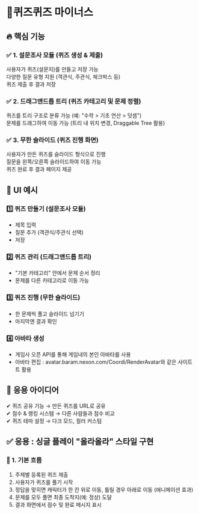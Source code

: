# 🌠퀴즈퀴즈 마이너스


## 🔥 핵심 기능

### ✅ 1. 설문조사 모듈 (퀴즈 생성 & 제출)
사용자가 퀴즈(설문지)를 만들고 저장 가능<br/>
다양한 질문 유형 지원 (객관식, 주관식, 체크박스 등)<br/>
퀴즈 제출 후 결과 저장<br/>

### ✅ 2. 드래그앤드롭 트리 (퀴즈 카테고리 및 문제 정렬)
퀴즈를 트리 구조로 분류 가능 (예: "수학 > 기초 연산 > 덧셈")<br/>
문제를 드래그하여 이동 가능 (트리 내 위치 변경, Draggable Tree 활용)<br/>

### ✅ 3. 무한 슬라이드 (퀴즈 진행 화면)
사용자가 만든 퀴즈를 슬라이드 형식으로 진행<br/>
질문을 왼쪽/오른쪽 슬라이드하여 이동 가능<br/>
퀴즈 완료 후 결과 페이지 제공<br/>


## 🎨 UI 예시
### 1️⃣ 퀴즈 만들기 (설문조사 모듈)
- 제목 입력
- 질문 추가 (객관식/주관식 선택)
- 저장

### 2️⃣ 퀴즈 관리 (드래그앤드롭 트리)
- "기본 카테고리" 안에서 문제 순서 정리
- 문제를 다른 카테고리로 이동 가능

### 3️⃣ 퀴즈 진행 (무한 슬라이드)
- 한 문제씩 풀고 슬라이드 넘기기
- 마지막엔 결과 확인

### 4️⃣ 아바타 생성
- 게임사 오픈 API를 통해 게임내의 본인 아바타를 사용
- 아바타 편집 : avatar.baram.nexon.com/Coordi/RenderAvatar와 같은 사이트트 활용
 

## 🎯 응용 아이디어

✔ 퀴즈 공유 기능 → 만든 퀴즈를 URL로 공유<br/>
✔ 점수 & 랭킹 시스템 → 다른 사람들과 점수 비교<br/>
✔ 퀴즈 테마 설정 → 다크 모드, 컬러 커스텀<br/>


## ✅ 응용 : 싱글 플레이 "올라올라" 스타일 구현
### 🎯 1. 기본 흐름
1. 주제별 등록된 퀴즈 제출
2. 사용자가 퀴즈를 풀기 시작
3. 정답을 맞히면 캐릭터가 한 칸 위로 이동, 틀릴 경우 아래로 이동 (애니메이션 효과)
4. 문제를 모두 풀면 최종 도착지(예: 정상) 도달
5. 결과 화면에서 점수 및 완료 메시지 표시